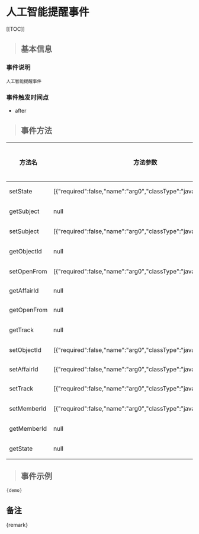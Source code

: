 # 人工智能提醒事件

[[TOC]]

>## 基本信息

### 事件说明
```text
人工智能提醒事件
```

### 事件触发时间点
- after

>## 事件方法

方法名 | 方法参数 | 方法返回值 | 版本 | 参数描述
 --- | --- | --- | --- | --- 
setState|[{"required":false,"name":"arg0","classType":"java.lang.Integer"}]|void|设置状态
getSubject|null|java.lang.String|获取标题
setSubject|[{"required":false,"name":"arg0","classType":"java.lang.String"}]|void|设置标题
getObjectId|null|java.lang.Long|获取对象 ID
setOpenFrom|[{"required":false,"name":"arg0","classType":"java.lang.String"}]|void|设置打开表单
getAffairId|null|java.lang.Long|获取AffairId
getOpenFrom|null|java.lang.String|获取打开表单
getTrack|null|java.lang.Integer|获取跟踪类型
setObjectId|[{"required":false,"name":"arg0","classType":"java.lang.Long"}]|void|设置对象 ID
setAffairId|[{"required":false,"name":"arg0","classType":"java.lang.Long"}]|void|设置AffairId
setTrack|[{"required":false,"name":"arg0","classType":"java.lang.Integer"}]|void|设置跟踪类型
setMemberId|[{"required":false,"name":"arg0","classType":"java.lang.Long"}]|void|设置人员 ID
getMemberId|null|java.lang.Long|获取人员 ID
getState|null|java.lang.Integer|获取状态


> ## 事件示例

```java
{demo}
```

## 备注
{remark}